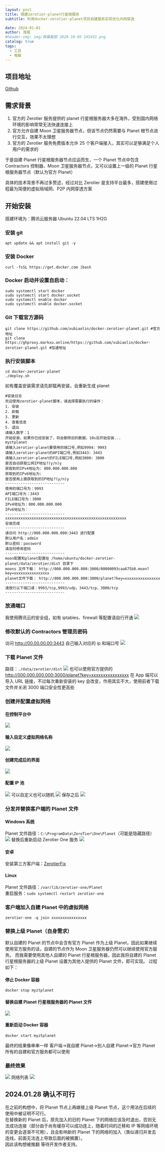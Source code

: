 ```yaml
---
layout: post
title: 搭建zerotier-planet行星根服务
subtitle: 利用docker-zerotier-planet项目自建服务实现优化内网穿透

date: 2024-01-01
author: 浅唱
#header-img: img/屏幕截图 2020-10-05 145431.png
catalog: true
tags:
  - 工具
  - 电脑
---
```


## 项目地址

[Github](https://github.com/xubiaolin/docker-zerotier-planet)

## 需求背景

1. 官方的 Zerotier 服务提供的 planet 行星根服务器大多在海外，受到国内网络环境的影响常常无法快速连接上
2. 官方允许自建 Moon 卫星服务器节点，但该节点仍然需要与 Planet 根节点进行交互，效果不太理想
3. 官方的 Zerotier 服务免费版本允许 25 个客户端接入，其实可以足够满足个人用户的需求的

于是自建 Planet 行星根服务器节点应运而生，一个 Planet 节点中包含 Contractors 控制器、Moon 卫星服务器节点，又可以设置上一级的 Planet 行星根服务器节点（默认为官方 Planet）

具体的技术背景不再过多赘述，经过对比 Zerotier 是支持平台最多，搭建使用过程最为简便的虚拟局域网、P2P 内网穿透方案

## 开始安装

搭建环境为：腾讯云服务器 Ubuntu 22.04 LTS 1H2G

### 安装 git

    apt update && apt install git -y

### 安装 Docker

    curl -fsSL https://get.docker.com |bash

### Docker 启动并设置自启动：

    sudo systemctl start docker
    sudo systemctl start docker.socket
    sudo systemctl enable docker
    sudo systemctl enable docker.socket

### Git 下载官方源码

    git clone https://github.com/xubiaolin/docker-zerotier-planet.git #官方地址
    git clone https://ghproxy.markxu.online/https://github.com/xubiaolin/docker-zerotier-planet.git #加速地址

### 执行安装脚本

    cd docker-zerotier-planet
    ./deploy.sh

如有覆盖安装需求请先卸载再安装，会重新生成 planet

    #安装日志
    欢迎使用zerotier-planet脚本，请选择需要执行的操作：
    1. 安装
    2. 卸载
    3. 更新
    4. 查看信息
    5. 退出
    请输入数字：1
    开始安装，如果你已经安装了，将会删除旧的数据，10s后开始安装...
    myztplanet
    请输入zerotier-planet要使用的端口号,例如9994: 9993
    请输入zerotier-planet的API端口号,例如3443: 3443
    请输入zerotier-planet的FILE端口号,例如3000: 3000
    是否自动获取公网IP地址?(y/n)y
    获取到的IPv4地址为: 000.000.000.000
    获取到的IPv6地址为:
    是否使用上面获取到的IP地址?(y/n)y
    ---------------------------
    使用的端口号为：9993
    API端口号为：3443
    FILE端口号为：3000
    IPv4地址为：000.000.000.000
    IPv6地址为：
    ---------------------------
    xxxxxxxxxxxxxxxxxxxxxxxxxxxxxxxxxxxxxxxxxxxxxxxxxxxxxxx
    安装完成
    ---------------------------
    请访问 http://000.000.000.000:3443 进行配置
    默认用户名：admin
    默认密码：password
    请及时修改密码
    ---------------------------
    moon配置和planet配置在 /home/ubuntu/docker-zerotier-planet/data/zerotier/dist 目录下
    moons 文件下载： http://000.000.000.000:3000/00000093caa675b0.moon?key=xxxxxxxxxxxxxxxx
    planet文件下载： http://000.000.000.000:3000/planet?key=xxxxxxxxxxxxxxxx
    ---------------------------
    请放行以下端口请：9993/tcp,9993/udp，3443/tcp，3000/tcp
    ---------------------------

### 放通端口

我使用腾讯云的安全组，如有 iptables、firewall 等配置请自行开通
![](/img/2024-01-02-00-19-52.png)

### 修改默认的 Contractors 管理员密码

访问 http://00.00.00.00:3443 自己输入对应的 ip 和端口号
![](/img/2024-01-02-00-21-36.png)

### 下载 Planet 文件

路径：`./data/zerotier/dist`
![](/img/2024-01-02-00-23-37.png)
也可以使用官方提供的 http://000.000.000.000:3000/planet?key=xxxxxxxxxxxxxxxx 在 App 端可以导入 URL 链接，不过每次重新安装的 key 会改变，作用其实不大，使用前者下载文件并关闭 3000 端口安全性更高些

### 创建并配置虚拟网络

#### 在控制平台中

![](/img/2024-01-02-00-27-24.png)

#### 输入自定义虚拟网络名称

![](/img/2024-01-02-00-28-28.png)

#### 创建完成后的界面

![](/img/2024-01-02-00-29-13.png)

#### 配置 IP 池

![](/img/2024-01-02-00-29-59.png)
可以自定义也可以随机
![](/img/2024-01-02-00-30-41.png)
保存之后
![](/img/2024-01-02-00-31-23.png)

### 分发并替换客户端的 Planet 文件

#### Windows 系统

Planet 文件路径：`C:\ProgramData\ZeroTier\One\Planet`（可能是隐藏路径）
![](/img/2024-01-02-00-42-52.png)
替换后重新启动 Zerotier One 服务
![](/img/2024-01-02-00-43-24.png)

#### 安卓

安装第三方客户端：[ZerotierFix](https://github.com/kaaass/ZerotierFix)

#### Linux

Planet 文件路径：`/var/lib/zerotier-one/Planet`  
重启服务：`sudo systemctl restart zerotier-one`

### 客户端加入自建 Planet 中的虚拟网络

    zerotier-one -q join xxxxxxxxxxxxxxxx

### 替换上级 Planet（自身需求）

默认自建的 Planet 的节点中会含有官方 Planet 作为上级 Planet，因此如果继续使用官方服务的话，自建的节点作为 Moon 卫星服务器仍然可以继续使用官方服务。
而我需要使用其他人自建的 Planet 行星根服务器，因此我将自建的 Planet 行星根服务器的上级 Planet 设置为其他人提供的 Planet 文件，即可实现。
过程如下：

#### 停止 Docker 容器

    docker stop myztplanet

#### 替换自建 Planet 行星根服务器的 Planet 文件

![](/img/2024-01-02-00-37-18.png)

#### 重新启动 Docker 容器

    docker start myztplanet

最终的结果像串串一样
客户端->我自建 Planet->别人自建 Planet->官方 Planet
所有的自建和官方服务都可以使用

### 最终效果

![](/img/2024-01-02-01-12-01.png)
网络列表
![](/img/2024-01-02-01-14-03.png)

## 2024.01.28 确认不可行

在之前的构想中，将 Planet 节点上再嫁接上级 Planet 节点，这个用法在后续的使用中被证明不可行。  
在替换新的 Planet 后，原先加入的旧的 Planet 下的网络应该及时退出，否则无法成功连接（部分由于尚有缓存可以成功连上，随着时间的迁移和 IP 等网络环境的变更会逐渐不可用），且会影响新的 Planet 下的网络的加入（类似递归并发去连线，前面无法连上导致后面的被搁置）。  
因此该构想被推翻 等待开发作者支持。
